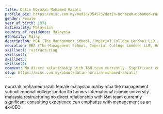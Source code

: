 ```yaml
---
title: Datin Norazah Mohamed Razali
profile_pic: https://misc.com.my/media/354575/datin-norazah-mohamed-razali.jpg?anchor=center&mode=crop&width=200&height=200&rnd=132954648110000000
gender: Female
year_of_birth: 1971
nationality: Malaysian
country_of_residence: Malaysia
ethnicity: Malay
description: MBA (The Management School, Imperial College London) LLB, Honors (International Islamic University Malaysia), Restructuring
education: MBA (The Management School, Imperial College London) LLB, Honors (International Islamic University Malaysia)
skillset1: restructuring
skillset2: 
skillset3:
skillset4:
comment: No direct relationship with T&M team currently. Significant consulting experience. Can empathise with management as an ex-CEO.
slug: https://misc.com.my/about/datin-norazah-mohamed-razali/
---
```


norazah mohamed razali female malaysian malay mba the management school imperial college london llb honors international islamic university malaysia restructuring no direct relationship with t&m team currently significant consulting experience can emphatize with management as an ex-CEO